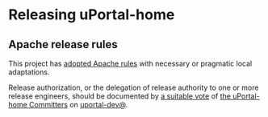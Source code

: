 # Releasing uPortal-home

## Apache release rules

This project has [adopted Apache rules][] with necessary or pragmatic local adaptations.

Release authorization, or the delegation of release authority to one or more release engineers, should be documented by [a suitable vote][Apache Release Policy re Release Approval] of [the uPortal-home Committers][] on [uportal-dev@][].


[adopted Apache rules]: https://github.com/UW-Madison-DoIT/angularjs-portal/blob/master/committers.md#rules
[Apache Release Policy re Release Approval]: http://www.apache.org/legal/release-policy.html#release-approval
[the uPortal-home Committers]: https://github.com/UW-Madison-DoIT/angularjs-portal/blob/master/committers.md#who-are-the-committers
[uportal-dev@]: https://groups.google.com/a/apereo.org/forum/#!forum/uportal-dev
